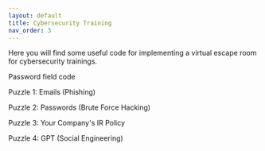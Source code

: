 ```yaml
---
layout: default
title: Cybersecurity Training
nav_order: 3
---
```


Here you will find some useful code for implementing a virtual escape room for cybersecurity trainings.

Password field code

Puzzle 1: Emails (Phishing)

Puzzle 2: Passwords (Brute Force Hacking)

Puzzle 3: Your Company's IR Policy

Puzzle 4: GPT (Social Engineering)
